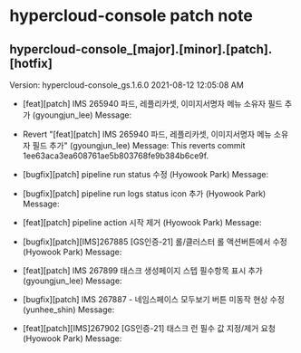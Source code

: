 # hypercloud-console patch note
## hypercloud-console_[major].[minor].[patch].[hotfix]
Version: hypercloud-console_gs.1.6.0
2021-08-12  12:05:08 AM
- [feat][patch] IMS 265940 파드, 레플리카셋, 이미지서명자 메뉴 소유자 필드 추가 (gyoungjun_lee) 
    Message: 
- Revert "[feat][patch] IMS 265940 파드, 레플리카셋, 이미지서명자 메뉴 소유자 필드 추가" (gyoungjun_lee) 
    Message: This reverts commit 1ee63aca3ea608761ae5b803768fe9b384b6ce9f.

- [bugfix][patch] pipeline run status 수정 (Hyowook Park) 
    Message: 
- [bugfix][patch] pipeline run logs status icon 추가 (Hyowook Park) 
    Message: 
- [feat][patch] pipeline action 시작 제거 (Hyowook Park) 
    Message: 
- [bugfix][patch][IMS]267885 [GS인증-21] 롤/클러스터 롤 액션버튼에서 수정 (Hyowook Park) 
    Message: 
- [feat][patch] IMS 267899 태스크 생성페이지 스텝 필수항목 표시 추가 (gyoungjun_lee) 
    Message: 
- [bugfix][patch] IMS 267887 - 네임스페이스 모두보기 버튼 미동작 현상 수정 (yunhee_shin) 
    Message: 
- [feat][patch][IMS]267902 [GS인증-21] 태스크 런 필수 값 지정/제거 요청 (Hyowook Park) 
    Message: 